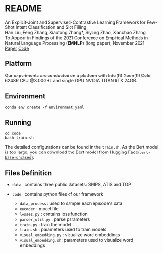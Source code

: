 # README
 
An Explicit-Joint and Supervised-Contrastive Learning Framework for Few-Shot Intent Classification and Slot Filling  
Han Liu, Feng Zhang, Xiaotong Zhang*, Siyang Zhao, Xianchao Zhang  
To Appear in Findings of the 2021 Conference on Empirical Methods in Natural Language Processing (**EMNLP**) (long paper), November 2021   
[Paper](https://arxiv.org/abs/2110.13691) [Code](https://github.com/FengZhang-git/EJSC)

## Platform

Our experiments are conducted on a platform with Intel(R) Xeon(R) Gold 6248R CPU @3.00GHz and single GPU NVIDIA TITAN RTX 24GB.

## Environment

```
conda env create -f environment.yaml
```

## Running

```
cd code
bash train.sh
```

The detailed configurations can be found in the ```train.sh```. As the Bert model is too large, you can download the Bert model from [Hugging Face(```bert-base-uncased```)](https://huggingface.co/bert-base-uncased).

## Files Definition

- ```data``` : contains three public datasets: SNIPS, ATIS and TOP

- ```code``` : contains python files of our framework

    - ```data_process``` : used to sample each episode's data
    - ```encoder``` : model file
    - ```losses.py``` : contains loss function
    - ```parser_util.py``` : parse parameters
    - ```train.py``` : train the model
    - ```train.sh``` : parameters used to train models
    - ```visual_embedding.py``` : visualize word embeddings
    - ```visual_embedding.sh```: parameters used to visualize word embeddings  
 
